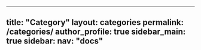 ---

title: "Category"
layout: categories
permalink: /categories/
author_profile: true
sidebar_main: true
sidebar:
    nav: "docs"
---